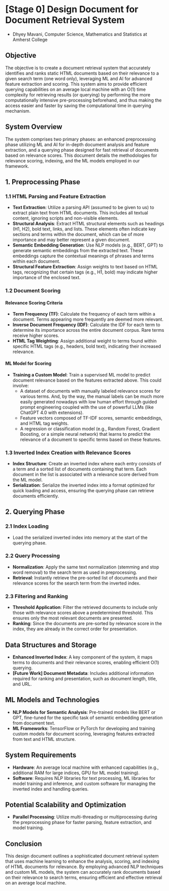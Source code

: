 # [Stage 0] Design Document for Document Retrieval System
- Dhyey Mavani, Computer Science, Mathematics and Statistics at Amherst College
## Objective

The objective is to create a document retrieval system that accurately identifies and ranks static HTML documents based on their relevance to a given search term (one word only), leveraging ML and AI for advanced feature extraction and scoring. This system aims to provide efficient querying capabilities on an average local machine with an O(1) time complexity for retrieving results (or querying) by performing the more computationally intensive pre-processing beforehand, and thus making the access easier and faster by saving the computational time in querying mechanism.

## System Overview

The system comprises two primary phases: an enhanced preprocessing phase utilizing ML and AI for in-depth document analysis and feature extraction, and a querying phase designed for fast retrieval of documents based on relevance scores. This document details the methodologies for relevance scoring, indexing, and the ML models employed in our framework.

## 1. Preprocessing Phase

### 1.1 HTML Parsing and Feature Extraction

- **Text Extraction**: Utilize a parsing API (assumed to be given to us) to extract plain text from HTML documents. This includes all textual content, ignoring scripts and non-visible elements.
- **Structural Analysis**: Extract HTML structural elements such as headings (H1, H2), bold text, links, and lists. These elements often indicate key sections and terms within the document, which can be of more importance and may better represent a given document.
- **Semantic Embedding Generation**: Use NLP models (e.g., BERT, GPT) to generate semantic embeddings from the extracted text. These embeddings capture the contextual meanings of phrases and terms within each document.
- **Structural Feature Extraction**: Assign weights to text based on HTML tags, recognizing that certain tags (e.g., H1, bold) may indicate higher importance of the enclosed text.

### 1.2 Document Scoring

#### Relevance Scoring Criteria

- **Term Frequency (TF)**: Calculate the frequency of each term within a document. Terms appearing more frequently are deemed more relevant.
- **Inverse Document Frequency (IDF)**: Calculate the IDF for each term to determine its importance across the entire document corpus. Rare terms receive higher scores.
- **HTML Tag Weighting**: Assign additional weight to terms found within specific HTML tags (e.g., headers, bold text), indicating their increased relevance.

#### ML Model for Scoring

- **Training a Custom Model**: Train a supervised ML model to predict document relevance based on the features extracted above. This could involve:
  - A dataset of documents with manually labeled relevance scores for various terms. And, by the way, the manual labels can be much more easily generated nowadays with low human effort through guided prompt engineering coupled with the use of powerful LLMs (like ChatGPT 4.0 with extensions).
  - Feature vectors composed of TF-IDF scores, semantic embeddings, and HTML tag weights.
  - A regression or classification model (e.g., Random Forest, Gradient Boosting, or a simple neural network) that learns to predict the relevance of a document to specific terms based on these features.

### 1.3 Inverted Index Creation with Relevance Scores

- **Index Structure**: Create an inverted index where each entry consists of a term and a sorted list of documents containing that term. Each document in the list is associated with a relevance score derived from the ML model.
- **Serialization**: Serialize the inverted index into a format optimized for quick loading and access, ensuring the querying phase can retrieve documents efficiently.

## 2. Querying Phase

### 2.1 Index Loading

- Load the serialized inverted index into memory at the start of the querying phase.

### 2.2 Query Processing

- **Normalization**: Apply the same text normalization (stemming and stop word removal) to the search term as used in preprocessing.
- **Retrieval**: Instantly retrieve the pre-sorted list of documents and their relevance scores for the search term from the inverted index.

### 2.3 Filtering and Ranking

- **Threshold Application**: Filter the retrieved documents to include only those with relevance scores above a predetermined threshold. This ensures only the most relevant documents are presented.
- **Ranking**: Since the documents are pre-sorted by relevance score in the index, they are already in the correct order for presentation.

## Data Structures and Storage

- **Enhanced Inverted Index**: A key component of the system, it maps terms to documents and their relevance scores, enabling efficient O(1) querying.
- **[Future Work] Document Metadata**: Includes additional information required for ranking and presentation, such as document length, title, and URL.

## ML Models and Technologies

- **NLP Models for Semantic Analysis**: Pre-trained models like BERT or GPT, fine-tuned for the specific task of semantic embedding generation from document text.
- **ML Frameworks**: TensorFlow or PyTorch for developing and training custom models for document scoring, leveraging features extracted from text and HTML structure.

## System Requirements

- **Hardware**: An average local machine with enhanced capabilities (e.g., additional RAM for large indices, GPU for ML model training).
- **Software**: Requires NLP libraries for text processing, ML libraries for model training and inference, and custom software for managing the inverted index and handling queries.

## Potential Scalability and Optimization

- **Parallel Processing**: Utilize multi-threading or multiprocessing during the preprocessing phase for faster parsing, feature extraction, and model training.

## Conclusion

This design document outlines a sophisticated document retrieval system that uses machine learning to enhance the analysis, scoring, and indexing of HTML documents for relevance. By employing advanced NLP techniques and custom ML models, the system can accurately rank documents based on their relevance to search terms, ensuring efficient and effective retrieval on an average local machine.
